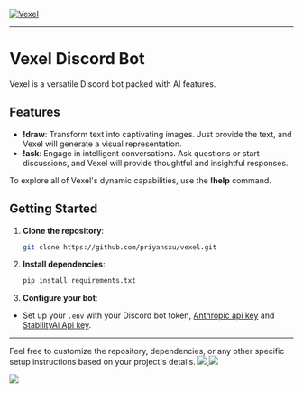 <a href="https://git.io/typing-svg"><img src="https://readme-typing-svg.demolab.com?font=Fira+Code&size=20&pause=1000&color=F7F7F7&random=false&width=435&lines=Vexel+is+an+Ai+discord+bot." alt="Vexel" /></a>

---

# Vexel Discord Bot

Vexel is a versatile Discord bot packed with AI features. 

## Features

- **!draw**: Transform text into captivating images. Just provide the text, and Vexel will generate a visual representation.
- **!ask**: Engage in intelligent conversations. Ask questions or start discussions, and Vexel will provide thoughtful and insightful responses.

To explore all of Vexel's dynamic capabilities, use the **!help** command.

## Getting Started

1. **Clone the repository**:
   ```bash
   git clone https://github.com/priyansxu/vexel.git
   ```

2. **Install dependencies**:
   ```bash
   pip install requirements.txt
   ```

3. **Configure your bot**:
- Set up your `.env` with your Discord bot token, [Anthropic api key](https://console.anthropic.com/settings/keys) and [StabilityAi Api key](https://dreamstudio.ai/account).

---

Feel free to customize the repository, dependencies, or any other specific setup instructions based on your project's details.
<a href="https://top.gg/bot/1238461418999648277">
  <img src="https://top.gg/api/widget/owner/1238461418999648277.svg">
</a>
<a href="https://top.gg/bot/1238461418999648277">
  <img src="https://top.gg/api/widget/upvotes/1238461418999648277.svg?noavatar=true">
</a>

<a href="https://visitcount.itsvg.in">
  <img src="https://visitcount.itsvg.in/api?id=Vexel&label=Bot%20views&color=12&icon=5&pretty=true" />
</a> 